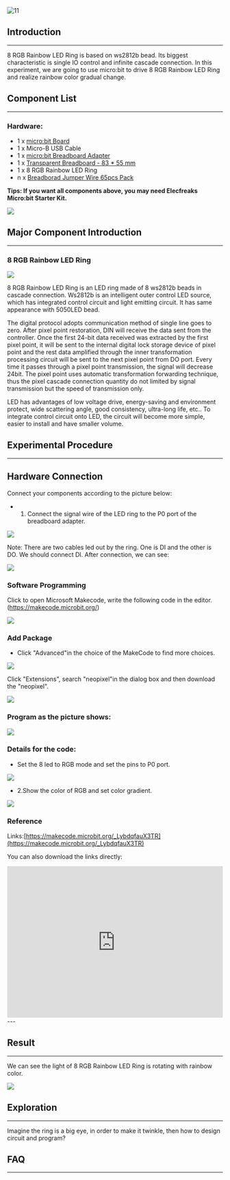  ![11](https://i.imgur.com/F2gbRrO.jpg)   

## Introduction
---
8 RGB Rainbow LED Ring is based on ws2812b bead. Its biggest characteristic is single IO control and infinite cascade connection. In this experiment, we are going to use micro:bit to drive 8 RGB Rainbow LED Ring and realize rainbow color gradual change.

## Component List

---
### Hardware:

- 1 x [micro:bit Board](http://www.elecfreaks.com/estore/bbc-micro-bit-board-for-coding-programming.html)
- 1 x Micro-B USB Cable
- 1 x [micro:bit Breadboard Adapter](http://www.elecfreaks.com/estore/microbit-breadboard-adapter.html)
- 1 x [Transparent Breadboard - 83 * 55 mm](http://www.elecfreaks.com/estore/transparent-breadboard-83-55-mm.html)
- 1 x 8 RGB Rainbow LED Ring
- n x [Breadborad Jumper Wire 65pcs Pack](http://www.elecfreaks.com/estore/breadborad-jumper-wire-65pcs-pack.html)

****Tips: If you want all components above, you may need Elecfreaks Micro:bit Starter Kit.****

![](https://i.imgur.com/W4tseua.jpg)

## Major Component Introduction

---
### **8 RGB Rainbow LED Ring**

![](https://i.imgur.com/NnNcXY9.jpg)

8 RGB Rainbow LED Ring is an LED ring made of 8 ws2812b beads in cascade connection. Ws2812b is an intelligent outer control LED source, which has integrated control circuit and light emitting circuit. It has same appearance with 5050LED bead. 

The digital protocol adopts communication method of single line goes to zero. After pixel point restoration, DIN will receive the data sent from the controller. Once the first 24-bit data received was extracted by the first pixel point, it will be sent to the internal digital lock storage device of pixel point and the rest data amplified through the inner transformation processing circuit will be sent to the next pixel point from DO port. Every time it passes through a pixel point transmission, the signal will decrease 24bit. The pixel point uses automatic transformation forwarding technique, thus the pixel cascade connection quantity do not limited by signal transmission but the speed of transmission only.

LED has advantages of low voltage drive, energy-saving and environment protect, wide scattering angle, good consistency, ultra-long life, etc.. To integrate control circuit onto LED, the circuit will become more simple, easier to install and have smaller volume.


## Experimental Procedure
---
## Hardware Connection

Connect your components according to the picture below: 

- 1. Connect the signal wire of the LED ring to the P0 port of the breadboard adapter.

![](https://i.imgur.com/LAPXCJp.jpg)

Note: There are two cables led out by the ring. One is DI and the other is DO. We should connect DI.
After connection, we can see:

![](https://i.imgur.com/lUdmz6q.jpg) 

### Software Programming

Click to open Microsoft Makecode, write the following code in the editor.(https://makecode.microbit.org/)

![](https://i.imgur.com/JHZUvh2.png)

### Add Package
- Click "Advanced"in the choice of the MakeCode to find more choices.

![](https://i.imgur.com/smtcNoB.png)

Click "Extensions", search "neopixel"in the dialog box and then download the "neopixel".

![](https://i.imgur.com/umQwUC2.png)


### Program as the picture shows:

![](https://i.imgur.com/z1YyT5w.png)

### Details for the code:
- Set the 8 led to RGB mode and set the pins to P0 port.

![](https://i.imgur.com/fn6ojMc.png) 

- 2.Show the color of RGB and set color gradient.

![](https://i.imgur.com/3mxhY9h.png)

### Reference
Links:[https://makecode.microbit.org/_LybdqfauX3TR](https://makecode.microbit.org/_LybdqfauX3TR)

You can also download the links directly:

<div style="position:relative;height:0;padding-bottom:70%;overflow:hidden;"><iframe style="position:absolute;top:0;left:0;width:100%;height:100%;" src="https://makecode.microbit.org/#pub:_LybdqfauX3TR" frameborder="0" sandbox="allow-popups allow-forms allow-scripts allow-same-origin"></iframe></div>  
---

## Result
---
We can see the light of 8 RGB Rainbow LED Ring is rotating with rainbow color.

![](https://i.imgur.com/23vhDKK.gif)


## Exploration
---
Imagine the ring is a big eye, in order to make it twinkle, then how to design circuit and program? 

## FAQ
---



